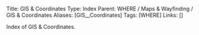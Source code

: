 Title: GIS & Coordinates
Type: Index
Parent: WHERE / Maps & Wayfinding / GIS & Coordinates
Aliases: [GIS__Coordinates]
Tags: [WHERE]
Links: []

Index of GIS & Coordinates.
